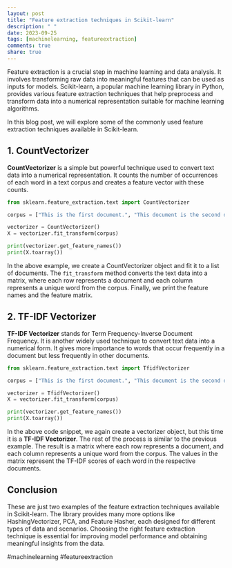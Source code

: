 ```yaml
---
layout: post
title: "Feature extraction techniques in Scikit-learn"
description: " "
date: 2023-09-25
tags: [machinelearning, featureextraction]
comments: true
share: true
---
```


Feature extraction is a crucial step in machine learning and data analysis. It involves transforming raw data into meaningful features that can be used as inputs for models. Scikit-learn, a popular machine learning library in Python, provides various feature extraction techniques that help preprocess and transform data into a numerical representation suitable for machine learning algorithms.

In this blog post, we will explore some of the commonly used feature extraction techniques available in Scikit-learn.

## 1. CountVectorizer

**CountVectorizer** is a simple but powerful technique used to convert text data into a numerical representation. It counts the number of occurrences of each word in a text corpus and creates a feature vector with these counts.

```python
from sklearn.feature_extraction.text import CountVectorizer

corpus = ["This is the first document.", "This document is the second document.", "And this is the third one."]

vectorizer = CountVectorizer()
X = vectorizer.fit_transform(corpus)

print(vectorizer.get_feature_names())
print(X.toarray())
```

In the above example, we create a CountVectorizer object and fit it to a list of documents. The `fit_transform` method converts the text data into a matrix, where each row represents a document and each column represents a unique word from the corpus. Finally, we print the feature names and the feature matrix.

## 2. TF-IDF Vectorizer

**TF-IDF Vectorizer** stands for Term Frequency-Inverse Document Frequency. It is another widely used technique to convert text data into a numerical form. It gives more importance to words that occur frequently in a document but less frequently in other documents.

```python
from sklearn.feature_extraction.text import TfidfVectorizer

corpus = ["This is the first document.", "This document is the second document.", "And this is the third one."]

vectorizer = TfidfVectorizer()
X = vectorizer.fit_transform(corpus)

print(vectorizer.get_feature_names())
print(X.toarray())
```

In the above code snippet, we again create a vectorizer object, but this time it is a **TF-IDF Vectorizer**. The rest of the process is similar to the previous example. The result is a matrix where each row represents a document, and each column represents a unique word from the corpus. The values in the matrix represent the TF-IDF scores of each word in the respective documents.

## Conclusion

These are just two examples of the feature extraction techniques available in Scikit-learn. The library provides many more options like HashingVectorizer, PCA, and Feature Hasher, each designed for different types of data and scenarios. Choosing the right feature extraction technique is essential for improving model performance and obtaining meaningful insights from the data.

#machinelearning #featureextraction
